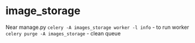 # image_storage

Near manage.py
```celery -A images_storage worker -l info``` - to run worker
```celery purge -A images_storage``` - clean queue